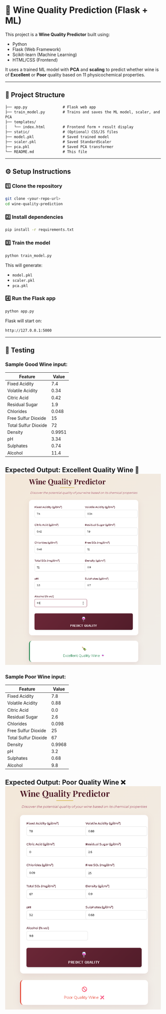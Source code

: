 # 🍷 Wine Quality Prediction (Flask + ML)

This project is a **Wine Quality Predictor** built using:
- Python
- Flask (Web Framework)
- Scikit-learn (Machine Learning)
- HTML/CSS (Frontend)

It uses a trained ML model with **PCA** and **scaling** to predict whether wine is of **Excellent** or **Poor** quality based on 11 physicochemical properties.

---

## 📂 Project Structure
```
├── app.py                # Flask web app
├── train_model.py        # Trains and saves the ML model, scaler, and PCA
├── templates/
│   └── index.html        # Frontend form + result display
├── static/               # (Optional) CSS/JS files
├── model.pkl             # Saved trained model
├── scaler.pkl            # Saved StandardScaler
├── pca.pkl               # Saved PCA transformer
└── README.md             # This file
```

---

## ⚙️ Setup Instructions

### 1️⃣ Clone the repository
```bash
git clone <your-repo-url>
cd wine-quality-prediction
```

### 2️⃣ Install dependencies
```bash
pip install -r requirements.txt
```

### 3️⃣ Train the model
```bash
python train_model.py
```
This will generate:
- `model.pkl`
- `scaler.pkl`
- `pca.pkl`

### 4️⃣ Run the Flask app
```bash
python app.py
```
Flask will start on:
```
http://127.0.0.1:5000
```

---

## 🧪 Testing

### Sample **Good Wine** input:
| Feature                  | Value  |
|--------------------------|--------|
| Fixed Acidity            | 7.4    |
| Volatile Acidity         | 0.34   |
| Citric Acid              | 0.42   |
| Residual Sugar           | 1.9    |
| Chlorides                | 0.048  |
| Free Sulfur Dioxide      | 15     |
| Total Sulfur Dioxide     | 72     |
| Density                  | 0.9951 |
| pH                       | 3.34   |
| Sulphates                | 0.74   |
| Alcohol                  | 11.4   |

Expected Output: **Excellent Quality Wine 🍷**
![Goodwine](Images/image-1.png)
---

### Sample **Poor Wine** input:
| Feature                  | Value  |
|--------------------------|--------|
| Fixed Acidity            | 7.8    |
| Volatile Acidity         | 0.88   |
| Citric Acid              | 0.0    |
| Residual Sugar           | 2.6    |
| Chlorides                | 0.098  |
| Free Sulfur Dioxide      | 25     |
| Total Sulfur Dioxide     | 67     |
| Density                  | 0.9968 |
| pH                       | 3.2    |
| Sulphates                | 0.68   |
| Alcohol                  | 9.8    |

Expected Output: **Poor Quality Wine ❌**
![BadWine](Images/image.png)
---

